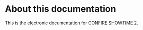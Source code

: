 # About this documentation

This is the electronic documentation for [CONFIRE SHOWTIME 2](https://showtime.stueber.co.uk). 
